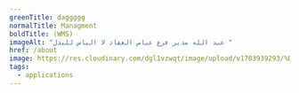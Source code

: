 ```yaml
---
greenTitle: daggggg
normalTitle: Managment
boldTitle: (WMS)
imageAlt: "عبد الله مدير فرع عباس العقاد لا الياس للبدل "
href: /about
image: https://res.cloudinary.com/dgl1vzwqt/image/upload/v1703939293/%D9%84%D9%82%D8%B7%D8%A9_%D8%B4%D8%A7%D8%B4%D8%A9_2023-12-30_142746_tzgjgn.png
tags:
  - applications
---
```

